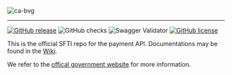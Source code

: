 <!-- ![SFTI_Banner](https://user-images.githubusercontent.com/116151702/232762217-ac254483-0d25-4234-857b-376ff8dbb1e7.png) -->
![ca-bvg](https://github.com/swissfintechinnovations/ca-bvg/assets/116151702/a7f08def-6d28-423d-85de-0087b61affa7)


---
[![GitHub release](https://img.shields.io/github/release/swissfintechinnovations/ca-bvg)](https://github.com/swissfintechinnovations/ca-bvg/releases/)
![GitHub checks](https://img.shields.io/github/checks-status/swissfintechinnovations/ca-bvg/main)
![Swagger Validator](https://img.shields.io/swagger/valid/3.0?specUrl=https%3A%2F%2Fraw.githubusercontent.com%2FOAI%2FOpenAPI-Specification%2Fmaster%2Fexamples%2Fv2.0%2Fjson%2Fpetstore-expanded.json)
[![GitHub license](https://img.shields.io/github/license/swissfintechinnovations/ca-bvg)](https://github.com/swissfintechinnovations/ca-bvg/blob/main/LICENSE)

This is the official SFTI repo for the payment API. Documentations may be found in the [Wiki](https://github.com/swissfintechinnovations/ca-bvg/wiki).

We refer to the [offical government website](https://www.kmu.admin.ch/kmu/de/home/praktisches-wissen/personal/personalmanagement/pflichten-der-arbeitgebenden/sozialversicherungen/pensionskasse-bvg.html) for more information.

<!-- An easy-to-read representation of the Payment/XS2A APIs is accessible via the following links: -->
